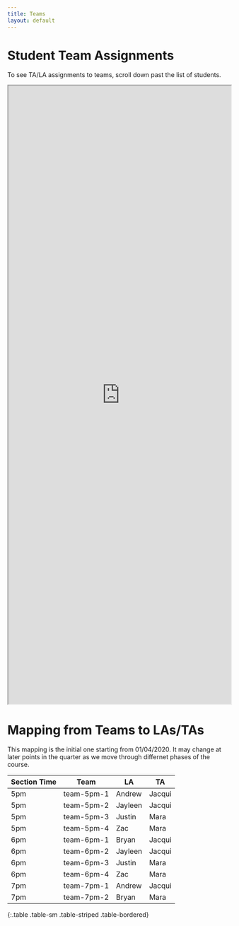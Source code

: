 ```yaml
---
title: Teams
layout: default
---
```


# Student Team Assignments

To see TA/LA assignments to teams, scroll down past the list of students.

<style>
iframe { width: 100%; max-width: 600px; height: 1400px; }
</style>

<iframe src="https://docs.google.com/spreadsheets/d/e/2PACX-1vSdD-1GJpQb1wKalDjFjLDBbKOjNboZzz6ZqYdcQJQSilQZGrxfZdX5ZteD5hQh28srMGPQHCjpJlnb/pubhtml?gid=1726883892&amp;single=true&amp;widget=true&amp;headers=false"></iframe>

# Mapping from Teams to LAs/TAs

This mapping is the initial one starting from 01/04/2020.  It may change at later points in the quarter
as we move through differnet phases of the course.

| Section Time | Team | LA | TA |
|--------------|------|----|----|
| 5pm | team-5pm-1 |  Andrew   | Jacqui | 
| 5pm | team-5pm-2 |  Jayleen  | Jacqui | 
| 5pm | team-5pm-3 |  Justin   | Mara | 
| 5pm | team-5pm-4 |  Zac      | Mara | 
| 6pm | team-6pm-1 |  Bryan    | Jacqui | 
| 6pm | team-6pm-2 |  Jayleen  | Jacqui | 
| 6pm | team-6pm-3 |  Justin   | Mara | 
| 6pm | team-6pm-4 |  Zac      | Mara | 
| 7pm | team-7pm-1 |  Andrew   | Jacqui | 
| 7pm | team-7pm-2 |  Bryan    | Mara | 
{:.table .table-sm .table-striped .table-bordered}


